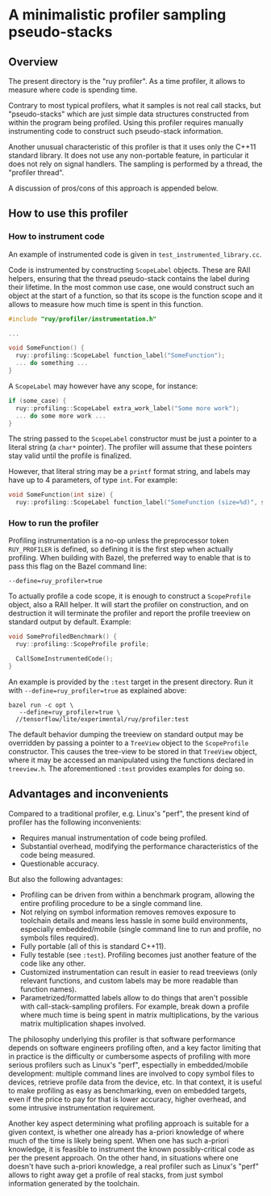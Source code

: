 # A minimalistic profiler sampling pseudo-stacks

## Overview

The present directory is the "ruy profiler". As a time profiler, it allows to
measure where code is spending time.

Contrary to most typical profilers, what it samples is not real call stacks, but
"pseudo-stacks" which are just simple data structures constructed from within
the program being profiled. Using this profiler requires manually instrumenting
code to construct such pseudo-stack information.

Another unusual characteristic of this profiler is that it uses only the C++11
standard library. It does not use any non-portable feature, in particular it
does not rely on signal handlers. The sampling is performed by a thread, the
"profiler thread".

A discussion of pros/cons of this approach is appended below.

## How to use this profiler

### How to instrument code

An example of instrumented code is given in `test_instrumented_library.cc`.

Code is instrumented by constructing `ScopeLabel` objects. These are RAII
helpers, ensuring that the thread pseudo-stack contains the label during their
lifetime. In the most common use case, one would construct such an object at the
start of a function, so that its scope is the function scope and it allows to
measure how much time is spent in this function.

```c++
#include "ruy/profiler/instrumentation.h"

...

void SomeFunction() {
  ruy::profiling::ScopeLabel function_label("SomeFunction");
  ... do something ...
}
```

A `ScopeLabel` may however have any scope, for instance:

```c++
if (some_case) {
  ruy::profiling::ScopeLabel extra_work_label("Some more work");
  ... do some more work ...
}
```

The string passed to the `ScopeLabel` constructor must be just a pointer to a
literal string (a `char*` pointer). The profiler will assume that these pointers
stay valid until the profile is finalized.

However, that literal string may be a `printf` format string, and labels may
have up to 4 parameters, of type `int`. For example:

```c++
void SomeFunction(int size) {
  ruy::profiling::ScopeLabel function_label("SomeFunction (size=%d)", size);

```

### How to run the profiler

Profiling instrumentation is a no-op unless the preprocessor token
`RUY_PROFILER` is defined, so defining it is the first step when actually
profiling. When building with Bazel, the preferred way to enable that is to pass
this flag on the Bazel command line:

```
--define=ruy_profiler=true
```

To actually profile a code scope, it is enough to construct a `ScopeProfile`
object, also a RAII helper. It will start the profiler on construction, and on
destruction it will terminate the profiler and report the profile treeview on
standard output by default. Example:

```c++
void SomeProfiledBenchmark() {
  ruy::profiling::ScopeProfile profile;

  CallSomeInstrumentedCode();
}
```

An example is provided by the `:test` target in the present directory. Run it
with `--define=ruy_profiler=true` as explained above:

```
bazel run -c opt \
   --define=ruy_profiler=true \
  //tensorflow/lite/experimental/ruy/profiler:test
```

The default behavior dumping the treeview on standard output may be overridden
by passing a pointer to a `TreeView` object to the `ScopeProfile` constructor.
This causes the tree-view to be stored in that `TreeView` object, where it may
be accessed an manipulated using the functions declared in `treeview.h`. The
aforementioned `:test` provides examples for doing so.

## Advantages and inconvenients

Compared to a traditional profiler, e.g. Linux's "perf", the present kind of
profiler has the following inconvenients:

*   Requires manual instrumentation of code being profiled.
*   Substantial overhead, modifying the performance characteristics of the code
    being measured.
*   Questionable accuracy.

But also the following advantages:

*   Profiling can be driven from within a benchmark program, allowing the entire
    profiling procedure to be a single command line.
*   Not relying on symbol information removes removes exposure to toolchain
    details and means less hassle in some build environments, especially
    embedded/mobile (single command line to run and profile, no symbols files
    required).
*   Fully portable (all of this is standard C++11).
*   Fully testable (see `:test`). Profiling becomes just another feature of the
    code like any other.
*   Customized instrumentation can result in easier to read treeviews (only
    relevant functions, and custom labels may be more readable than function
    names).
*   Parametrized/formatted labels allow to do things that aren't possible with
    call-stack-sampling profilers. For example, break down a profile where much
    time is being spent in matrix multiplications, by the various matrix
    multiplication shapes involved.

The philosophy underlying this profiler is that software performance depends on
software engineers profiling often, and a key factor limiting that in practice
is the difficulty or cumbersome aspects of profiling with more serious profilers
such as Linux's "perf", espectially in embedded/mobile development: multiple
command lines are involved to copy symbol files to devices, retrieve profile
data from the device, etc. In that context, it is useful to make profiling as
easy as benchmarking, even on embedded targets, even if the price to pay for
that is lower accuracy, higher overhead, and some intrusive instrumentation
requirement.

Another key aspect determining what profiling approach is suitable for a given
context, is whether one already has a-priori knowledge of where much of the time
is likely being spent. When one has such a-priori knowledge, it is feasible to
instrument the known possibly-critical code as per the present approach. On the
other hand, in situations where one doesn't have such a-priori knowledge, a real
profiler such as Linux's "perf" allows to right away get a profile of real
stacks, from just symbol information generated by the toolchain.

